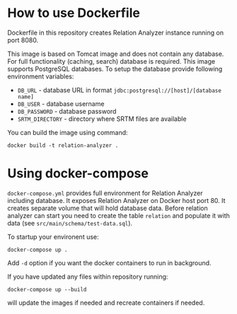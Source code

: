 # How to use Dockerfile

Dockerfile in this repository creates Relation Analyzer instance running on port
8080.

This image is based on Tomcat image and does not contain any database. For full
functionality (caching, search) database is required. This image supports
PostgreSQL databases. To setup the database provide following environment
variables:
* `DB_URL` - database URL in format `jdbc:postgresql://[host]/[database name]`
* `DB_USER` - database username
* `DB_PASSWORD` - database password
* `SRTM_DIRECTORY` - directory where SRTM files are available


You can build the image using command:
```
docker build -t relation-analyzer .
```

# Using docker-compose
`docker-compose.yml` provides full environment for Relation Analyzer including
database. It exposes Relation Analyzer on Docker host port 80. It creates
separate volume that will hold database data. Before relation analyzer can
start you need to create the table `relation` and populate it with data (see
`src/main/schema/test-data.sql`).

To startup your environent use:
```
docker-compose up .
```

Add `-d` option if you want the docker containers to run in background.

If you have updated any files within repository running:
```
docker-compose up --build
```
will update the images if needed and recreate containers if needed.

